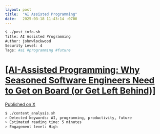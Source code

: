 ```yaml
---
layout: post
title:  "AI Assisted Programming"
date:   2025-03-18 11:43:14 -0700
---
```


```bash
$ ./post_info.sh
Title: AI Assisted Programming
Author: johnwlockwood
Security Level: 4
Tags: #ai #programming #future
```

<div class="terminal">
<a href="https://x.com/johnwlockwoodiv/status/1902051964235739346"><h1 class="typewriter">[AI-Assisted Programming: Why Seasoned Software Engineers Need to Get on Board (or Get Left Behind)]</h1></a>
<p><a href="https://x.com/johnwlockwoodiv/status/1902051964235739346">Published on X</a></p>

```bash
$ ./content_analysis.sh
> Detected keywords: AI, programming, productivity, future
> Estimated reading time: 5 minutes
> Engagement level: High
```
</div>
